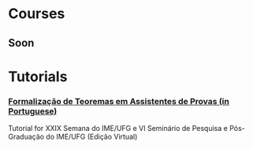 
# Courses
## Soon

# Tutorials

### [Formalização de Teoremas em Assistentes de Provas (in Portuguese)](Tutorials/Semana_IME_UFG_2021/index.html)
 Tutorial for XXIX Semana do IME/UFG e VI Seminário de Pesquisa e Pós-Graduação do IME/UFG (Edição Virtual)
